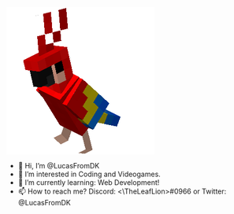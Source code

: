 <p><img align="center" src="https://github.com/LucasFromDK/LucasFromDK/blob/main/Dancing%20Parrot.gif" width="300" height="300" /></p>

- 👋 Hi, I’m @LucasFromDK
- 👀 I’m interested in Coding and Videogames.
- 🌱 I’m currently learning: Web Development!
- 📫 How to reach me? Discord: <\TheLeafLion\>#0966 or Twitter: @LucasFromDK

<!---
LucasFromDK/LucasFromDK is a ✨ special ✨ repository because its `README.md` (this file) appears on your GitHub profile.
You can click the Preview link to take a look at your changes.
--->
